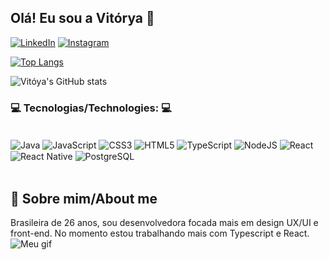## Olá! Eu sou a Vitórya 💖

[![LinkedIn](https://img.shields.io/badge/LinkedIn-0077B5?style=for-the-badge&logo=linkedin&logoColor=white)](https://www.linkedin.com/in/vit%C3%B3rya-moraes-859895178/)
[![Instagram](https://img.shields.io/badge/Instagram-E4405F?style=for-the-badge&logo=instagram&logoColor=white)](https://www.instagram.com/vitoryacastro/)

[![Top Langs](https://github-readme-stats.vercel.app/api/top-langs/?username=vitcm&layout=compact)](https://github.com/anuraghazra/github-readme-stats)


![Vitóya's GitHub stats](https://github-readme-stats.vercel.app/api?username=vitcm&show_icons=true&theme=synthwave)

### 💻 Tecnologias/Technologies: 💻

<div style="display: inline_block"><br/>
    <img align="center" alt="Java" src="https://img.shields.io/badge/Java-ED8B00?style=for-the-badge&logo=openjdk&logoColor=white">
    <img align="center" alt="JavaScript" src="https://img.shields.io/badge/JavaScript-F7DF1E?style=for-the-badge&logo=javascript&logoColor=black">
    <img align="center" alt="CSS3" src="https://img.shields.io/badge/CSS3-1572B6?style=for-the-badge&logo=css3&logoColor=white">
    <img align="center" alt="HTML5" src="https://img.shields.io/badge/HTML5-E34F26?style=for-the-badge&logo=html5&logoColor=white">
    <img align="center" alt="TypeScript" src="	https://img.shields.io/badge/TypeScript-007ACC?style=for-the-badge&logo=typescript&logoColor=white">
    <img align="center" alt="NodeJS" src="https://img.shields.io/badge/Node.js-43853D?style=for-the-badge&logo=node.js&logoColor=white">
    <img align="center" alt="React" src="https://img.shields.io/badge/React-20232A?style=for-the-badge&logo=react&logoColor=61DAFB">
    <img align="center" alt="React Native" src="https://img.shields.io/badge/React_Native-20232A?style=for-the-badge&logo=react&logoColor=61DAFB">
    <img align="center" alt="PostgreSQL" src="https://img.shields.io/badge/PostgreSQL-316192?style=for-the-badge&logo=postgresql&logoColor=white"></br>    
</div>
</br>
<div>
 <h2>🌼 Sobre mim/About me</h2>
Brasileira de 26 anos, sou desenvolvedora focada mais em design UX/UI e front-end. No momento estou trabalhando mais com Typescript e React.
</br>
<img align="center" alt="Meu gif" src="https://i.picasion.com/pic92/bd81abda7fc09fdbb1a67f4b6ef340e2.gif">
</div>
